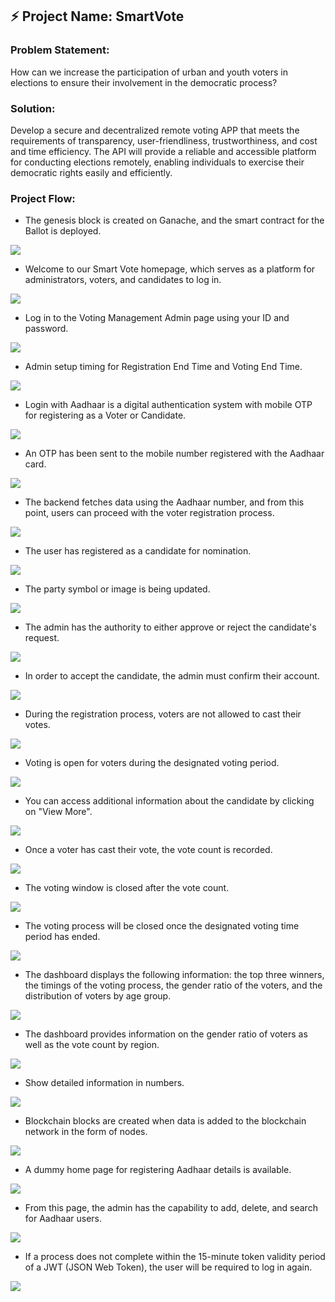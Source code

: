 ## :zap: Project Name: SmartVote

### Problem Statement: 
How can we increase the participation of urban and youth voters in elections to ensure their involvement in the democratic process?

### Solution:
Develop a secure and decentralized remote voting APP that meets the requirements of transparency, user-friendliness, trustworthiness, and cost and time efficiency. The API will provide a reliable and accessible platform for conducting elections remotely, enabling individuals to exercise their democratic rights easily and efficiently.

### Project Flow:
- The genesis block is created on Ganache, and the smart contract for the Ballot is deployed.
<img src = "https://github.com/kr123Manish/SmartVote/blob/main/Resources/Project%20ScreenSorts/1.PNG"/>

- Welcome to our Smart Vote homepage, which serves as a platform for administrators, voters, and candidates to log in.
<img src = "https://github.com/kr123Manish/SmartVote/blob/main/Resources/Project%20ScreenSorts/9.PNG"/>

- Log in to the Voting Management Admin page using your ID and password.
<img src = "https://github.com/kr123Manish/SmartVote/blob/main/Resources/Project%20ScreenSorts/10.PNG"/>

- Admin setup timing for Registration End Time and Voting End Time.
<img src = "https://github.com/kr123Manish/SmartVote/blob/main/Resources/Project%20ScreenSorts/16.PNG"/>

- Login with Aadhaar is a digital authentication system with mobile OTP for registering as a Voter or Candidate.
<img src = "https://github.com/kr123Manish/SmartVote/blob/main/Resources/Project%20ScreenSorts/12.PNG"/>

- An OTP has been sent to the mobile number registered with the Aadhaar card.
<img src = "https://github.com/kr123Manish/SmartVote/blob/main/Resources/Project%20ScreenSorts/14.PNG"/>

- The backend fetches data using the Aadhaar number, and from this point, users can proceed with the voter registration process.
<img src = "https://github.com/kr123Manish/SmartVote/blob/main/Resources/Project%20ScreenSorts/13.PNG"/>

- The user has registered as a candidate for nomination.
<img src = "https://github.com/kr123Manish/SmartVote/blob/main/Resources/Project%20ScreenSorts/19.PNG"/>

- The party symbol or image is being updated.
<img src = "https://github.com/kr123Manish/SmartVote/blob/main/Resources/Project%20ScreenSorts/18.PNG"/>

- The admin has the authority to either approve or reject the candidate's request.
<img src = "https://github.com/kr123Manish/SmartVote/blob/main/Resources/Project%20ScreenSorts/21.PNG"/>

- In order to accept the candidate, the admin must confirm their account.
<img src = "https://github.com/kr123Manish/SmartVote/blob/main/Resources/Project%20ScreenSorts/22.PNG"/>

- During the registration process, voters are not allowed to cast their votes.
<img src = "https://github.com/kr123Manish/SmartVote/blob/main/Resources/Project%20ScreenSorts/20.PNG"/>

- Voting is open for voters during the designated voting period.
<img src = "https://github.com/kr123Manish/SmartVote/blob/main/Resources/Project%20ScreenSorts/23.PNG"/>

- You can access additional information about the candidate by clicking on "View More".
<img src = "https://github.com/kr123Manish/SmartVote/blob/main/Resources/Project%20ScreenSorts/24.PNG"/>

- Once a voter has cast their vote, the vote count is recorded.
<img src = "https://github.com/kr123Manish/SmartVote/blob/main/Resources/Project%20ScreenSorts/25.PNG"/>

- The voting window is closed after the vote count.
<img src = "https://github.com/kr123Manish/SmartVote/blob/main/Resources/Project%20ScreenSorts/31.PNG"/>

- The voting process will be closed once the designated voting time period has ended.
<img src = "https://github.com/kr123Manish/SmartVote/blob/main/Resources/Project%20ScreenSorts/26.PNG"/>

- The dashboard displays the following information: the top three winners, the timings of the voting process, the gender ratio of the voters, and the distribution of voters by age group.
<img src = "https://github.com/kr123Manish/SmartVote/blob/main/Resources/Project%20ScreenSorts/27.PNG"/>


- The dashboard provides information on the gender ratio of voters as well as the vote count by region.
<img src = "https://github.com/kr123Manish/SmartVote/blob/main/Resources/Project%20ScreenSorts/29.PNG"/>


- Show detailed information in numbers.
<img src = "https://github.com/kr123Manish/SmartVote/blob/main/Resources/Project%20ScreenSorts/28.PNG"/>

- Blockchain blocks are created when data is added to the blockchain network in the form of nodes.
<img src = "https://github.com/kr123Manish/SmartVote/blob/main/Resources/Project%20ScreenSorts/30.PNG"/>

- A dummy home page for registering Aadhaar details is available.
<img src = "https://github.com/kr123Manish/SmartVote/blob/main/Resources/Project%20ScreenSorts/2.PNG"/>

- From this page, the admin has the capability to add, delete, and search for Aadhaar users.
<img src = "https://github.com/kr123Manish/SmartVote/blob/main/Resources/Project%20ScreenSorts/7.PNG"/>

- If a process does not complete within the 15-minute token validity period of a JWT (JSON Web Token), the user will be required to log in again.
<img src = "https://github.com/kr123Manish/SmartVote/blob/main/Resources/Project%20ScreenSorts/8.PNG"/>






